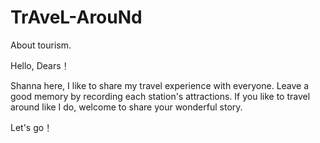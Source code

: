 # TrAveL-ArouNd
About tourism.

Hello, Dears！

Shanna here, I like to share my travel experience with everyone.
Leave a good memory by recording each station's attractions.
If you like to travel around like I do, welcome to share your wonderful story.  

Let's go！
